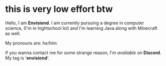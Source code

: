 # this is very low effort btw

Hello, I am **Envisiond**. I am currently pursuing a degree in computer science, (I'm in hightschool lol) and I'm learning Java along with Minecraft as well.

My pronouns are: _he/him_.

If you wanna contact me for some strange reason, I'm _avaliable on_ **Discord**. My tag is '**envisiond**'.

